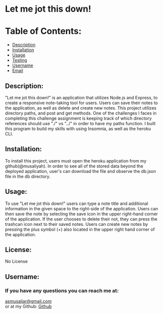 # Let me jot this down!

  # Table of Contents:
  - [Description](#description)
  - [Installation](#installation)
  - [Usage]($usage)
  - [Testing](#testing)
  - [Username](#username)
  - [Email](#email)

  ## Description: 
  "Let me jot this down!" is an application that utilizes Node.js and Express, to create a responsive note-taking tool for users. Users can save their notes to the application, as well as delete and create new notes. This project utilizes directory paths, and post and get methods. One of the challenges I faces in completing this challenge assignment is keeping track of which directory references should use "./" vs "../" in order to have my paths function. I built this program to build my skills with using Insomnia, as well as the heroku CLI. 

  ## Installation: 
  To install this project, users must open the heroku application from my github(@musaliyah). In order to see all of the stored data beyond the deployed application, user's can download the file and observe the db.json file in the db directory.

  ## Usage: 
  To use "Let me jot this down!" users can type a note title and additional information in the given space to the right-side of the application. Users can then save the note by selecting the save icon in the upper right-hand corner of the application. If the user chooses to delete their not, they can press the trashcan icon next to their saved notes. Users can create new notes by pressing the plus symbol (+) also located in the upper right hand corner of the application.

  ## License: 
  No License


  ## Username:

  ### If you have any questions you can reach me at: 
  asmusaliar@gmail.com <br />
  or at my Github: [Github](https://github.com/musaliyah)
